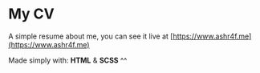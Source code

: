 # My CV

A simple resume about me, you can see it live at [https://www.ashr4f.me](https://www.ashr4f.me)

Made simply with: **HTML** & **SCSS** ^^
